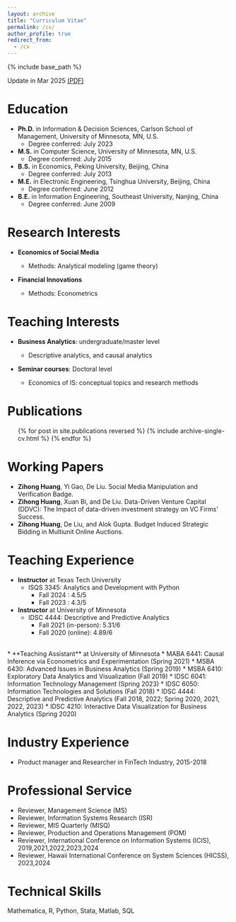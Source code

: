 ```yaml
---
layout: archive
title: "Curriculum Vitae"
permalink: /cv/
author_profile: true
redirect_from:
  - /cv
---
```

                   
{% include base_path %}

Update in Mar 2025 [(PDF)](https://huangzh0707.github.io/files/Zihong_Huang_Mar_2025.pdf)

Education
======
* **Ph.D.** in Information & Decision Sciences, Carlson School of Management, University of Minnesota, MN, U.S.
  * Degree conferred: July 2023
* **M.S.** in Computer Science, University of Minnesota, MN, U.S.
  * Degree conferred: July 2015
* **B.S.** in Economics, Peking University, Beijing, China
  * Degree conferred: July 2013
* **M.E.** in Electronic Engineering, Tsinghua University, Beijing, China
  * Degree conferred: June 2012
* **B.E.** in Information Engineering, Southeast University, Nanjing, China
  * Degree conferred: June 2009

Research Interests
======
* **Economics of Social Media** 
  * Methods: Analytical modeling (game theory)

* **Financial Innovations**
  * Methods: Econometrics
  
Teaching Interests
======
* **Business Analytics**: undergraduate/master level
  * Descriptive analytics, and causal analytics

* **Seminar courses**: Doctoral level
  * Economics of IS: conceptual topics and research methods 

Publications
======
  <ul>{% for post in site.publications reversed %}
    {% include archive-single-cv.html %}
  {% endfor %}</ul>

[//]: # (Papers Under Review)

[//]: # (======)

[//]: # (* **Zihong Huang**, De Liu. Economics of Social Media Fake Accounts. <em>Major revision at **Management)

[//]: # (Science**</em>. [PDF]&#40;https://huangzh0707.github.io/files/Paper1_jobmarketpaper.pdf&#41; )

[//]: # ([SSRN]&#40;https://papers.ssrn.com/sol3/papers.cfm?abstract_id=4206104&#41;)

Working Papers
======
* **Zihong Huang**, Yi Gao, De Liu. Social Media Manipulation and Verification Badge.
* **Zihong Huang**, Xuan Bi, and De Liu. Data-Driven Venture Capital (DDVC): The Impact of data-driven investment strategy on VC Firms’ Success.
* **Zihong Huang**, De Liu, and Alok Gupta. Budget Induced Strategic Bidding in Multiunit Online
Auctions. 

Teaching Experience
======
* **Instructor** at Texas Tech University
  * ISQS 3345: Analytics and Development with Python
    * Fall 2024 : 4.5/5
    * Fall 2023 : 4.3/5
* **Instructor** at University of Minnesota
  * IDSC 4444: Descriptive and Predictive Analytics
    * Fall 2021 (in-person): 5.31/6
    * Fall 2020 (online): 4.89/6
<br>
* **Teaching Assistant** at University of Minnesota
  * MABA 6441: Causal Inference via Econometrics and Experimentation (Spring 2021)
  * MSBA 6430: Advanced Issues in Business Analytics (Spring 2019)
  * MSBA 6410: Exploratory Data Analytics and Visualization (Fall 2019)
  * IDSC 6041: Information Technology Management (Spring 2023)
  * IDSC 6050: Information Technologies and Solutions (Fall 2018)
  * IDSC 4444: Descriptive and Predictive Analytics (Fall 2018, 2022; Spring 2020, 2021, 2022, 2023)
  * IDSC 4210: Interactive Data Visualization for Business Analytics (Spring 2020)

Industry Experience
======

* Product manager and Researcher in FinTech Industry, 2015-2018

Professional Service
======
* Reviewer, Management Science (MS)
* Reviewer, Information Systems Research (ISR)
* Reviewer, MIS Quarterly (MISQ)
* Reviewer, Production and Operations Management (POM)
* Reviewer, International Conference on Information Systems (ICIS), 2019,2021,2022,2023,2024
* Reviewer, Hawaii International Conference on System Sciences (HICSS), 2023,2024


Technical Skills
======
Mathematica, R, Python, Stata, Matlab, SQL
